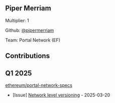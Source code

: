
## Piper Merriam
Multiplier: 1

Github: [@pipermerriam](https://github.com/pipermerriam)

Team: Portal Network (EF)

## Contributions

## Q1 2025

[ethereum/portal-network-specs](https://github.com/ethereum/portal-network-specs)
* [Issue] [Network level versioning](https://github.com/ethereum/portal-network-specs/issues/381) - 2025-03-20

